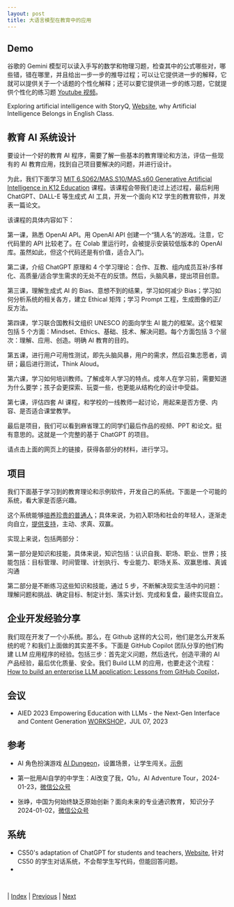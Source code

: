 ```yaml
---
layout: post
title: 大语言模型在教育中的应用
---
```


## Demo

谷歌的 Gemini 模型可以读入手写的数学和物理习题，检查其中的公式哪些对，哪些错，错在哪里，并且给出一步一步的推导过程；可以让它提供进一步的解释，它就可以提供关于一个话题的个性化解释；还可以要它提供进一步的练习题，它就提供个性化的练习题 [Youtube 视频](https://www.youtube.com/watch?v=K4pX1VAxaAI)。

Exploring artificial intelligence with StoryQ, [Website](https://concord.org/our-work/research-projects/storyq/), why Artificial Intelligence Belongs in English Class.

## 教育 AI 系统设计

要设计一个好的教育 AI 程序，需要了解一些基本的教育理论和方法，评估一些现有的 AI 教育应用，找到自己项目要解决的问题，并进行设计。

为此，我们下面学习 [MIT 6.S062/MAS.S10/MAS.s60 Generative Artificial Intelligence in K12 Education](https://mit-cml.github.io/gen-ai-fall-2023.github.io/) 课程。该课程会带我们走过上述过程，最后利用 ChatGPT、DALL-E 等生成式 AI 工具，开发一个面向 K12 学生的教育软件，并发表一篇论文。

该课程的具体内容如下：

第一课，熟悉 OpenAI API。用 OpenAI API 创建一个“猜人名”的游戏。注意，它代码里的 API 比较老了。在 Colab 里运行时，会被提示安装较低版本的 OpenAI 库。虽然如此，但这个代码还是有价值，适合入门。

第二课，介绍 ChatGPT 原理和 4 个学习理论：合作、互教、组内成员互补/多样化、高质量/适合学生需求的无处不在的反馈。然后，头脑风暴，提出项目创意。

第三课，理解生成式 AI 的 Bias、意想不到的结果，学习如何减少 Bias；学习如何分析系统的相关各方，建立 Ethical 矩阵；学习 Prompt 工程，生成图像的正/反方法。

第四课，学习联合国教科文组织 UNESCO 的面向学生 AI 能力的框架。这个框架包括 5 个方面：Mindset、Ethics、基础、技术、解决问题。每个方面包括 3 个层次：理解、应用、创造。明确 AI 教育的目的。

第五课，进行用户可用性测试，即先头脑风暴，用户的需求，然后召集志愿者，调研；最后进行测试，Think Aloud。

第六课，学习如何培训教师。了解成年人学习的特点。成年人在学习前，需要知道为什么要学；孩子会更探索、玩耍一些，也更能从结构化的设计中受益。

第七课，评估四套 AI 课程，和学校的一线教师一起讨论，用起来是否方便、内容、是否适合课堂教学。

最后是项目，我们可以看到麻省理工的同学们最后作品的视频、PPT 和论文。挺有意思的。这就是一个完整的基于 ChatGPT 的项目。

请点击上面的网页上的链接，获得各部分的材料，进行学习。

## 项目

我们下面基于学习到的教育理论和示例软件，开发自己的系统。下面是一个可能的系统，看大家是否感兴趣。

这个系统能够[培养珍贵的普通人](https://mp.weixin.qq.com/s/MuQKO5dAvdvuMlBLTTsdNg)；具体来说，为初入职场和社会的年轻人，逐渐走向自立，[提供支持](https://mp.weixin.qq.com/s/YzBJlbUwyqjdvi6eyW2Cqg)，主动、求真、双赢。

实现上来说，包括两部分：

第一部分是知识和技能，具体来说，知识包括：认识自我、职场、职业、世界；技能包括：目标管理、时间管理、计划执行、专业能力、职场关系、双赢思维、真诚沟通

第二部分是不断练习这些知识和技能，通过 5 步，不断解决现实生活中的问题：理解问题和挑战、确定目标、制定计划、落实计划、完成和复盘，最终实现自立。

## 企业开发经验分享

我们现在开发了一个小系统。那么，在 Github 这样的大公司，他们是怎么开发系统的呢？和我们上面做的其实差不多。下面是 GitHub Copilot 团队分享的他们构建 LLM 应用程序的经验。包括三步：首先定义问题，然后迭代，创造平滑的 AI 产品经验，最后优化质量、安全。我们 Build LLM 的应用，也要走这个流程：[How to build an enterprise LLM application: Lessons from GitHub Copilot](https://github.blog/2023-09-06-how-to-build-an-enterprise-llm-application-lessons-from-github-copilot/)，

## 会议

- AIED 2023 Empowering Education with LLMs - the Next-Gen Interface and Content Generation [WORKSHOP](https://ai4ed.cc/workshops/aied2023)，JUL 07, 2023

## 参考

- AI 角色扮演游戏 [AI Dungeon](https://play.aidungeon.com/)，设置场景，让学生闯关。[示例](https://play.aidungeon.com/adventure/7BggYuC3TtZ8/archer-world-arca/read)

- 第一批用AI自学的中学生：AI改变了我，Q1u，AI Adventure Tour，2024-01-23，[微信公众号](https://mp.weixin.qq.com/s/wQFNwv2aV2cnJTobze7FYw)

- 张峥，中国为何始终缺乏原始创新？面向未来的专业通识教育， 知识分子 2024-01-02，[微信公众号](https://mp.weixin.qq.com/s/wy2vufnqLOdB4vk0DUUMHg)


## 系统

- CS50's adaptation of ChatGPT for students and teachers, [Website](https://cs50.ai/), 针对 CS50 的学生对话系统，不会帮学生写代码，但能回答问题。
- 
<br/>

| [Index](./) | [Previous](8-1-aiops) | [Next](10-discussion)
